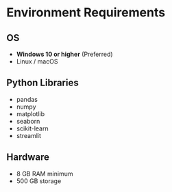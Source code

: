# Environment Requirements

## OS

- **Windows 10 or higher** (Preferred)
- Linux / macOS

## Python Libraries

- pandas
- numpy
- matplotlib
- seaborn
- scikit-learn
- streamlit

## Hardware

- 8 GB RAM minimum
- 500 GB storage

